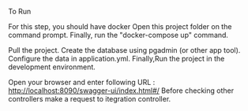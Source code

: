 To Run

For this step, you should have docker Open this project folder on the command prompt. Finally, run the "docker-compose up" command.

Pull the project. Create the database using pgadmin (or other app tool). Configure the data in application.yml. Finally,Run the project in the development environment.

Open your browser and enter following URL : [http://localhost:8090/swagger-ui/index.html#/](http://localhost:8081/swagger-ui/index.html) Before checking other controllers make a request to itegration controller.
